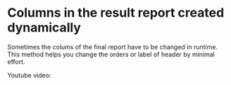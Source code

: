# Columns in the result report created dynamically
Sometimes the colums of the final report have to be changed in runtime. This method helps you change the orders or label of header by minimal effort.

Youtube video: